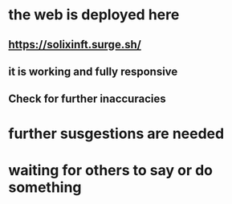 # the web is deployed here 

## https://solixinft.surge.sh/

## it is working and fully responsive 

## Check for further inaccuracies

# further susgestions are needed

# waiting for others to say or do something